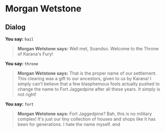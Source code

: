# Morgan Wetstone
## Dialog

**You say:** `hail`



>**Morgan Wetstone says:** Well met, Soandso. Welcome to the Throne of Karana's Fury!

**You say:** `throne`



>**Morgan Wetstone says:** That is the proper name of our settlement. This clearing was a gift to our ancestors, given to us by Karana! I simply can't believe that a few blasphemous fools actually pushed to change the name to Fort Jaggedpine after all these years. It simply is not right!

**You say:** `fort`



>**Morgan Wetstone says:** Fort Jaggedpine? Bah, this is no military complex! It's just our tiny collection of houses and shops like it has been for generations. I hate the name myself.
end